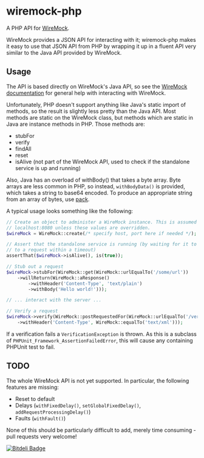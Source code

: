 wiremock-php
============
A PHP API for [WireMock](https://github.com/tomakehurst/wiremock).

WireMock provides a JSON API for interacting with it; wiremock-php makes it easy to use that JSON API from PHP by
wrapping it up in a fluent API very similar to the Java API provided by WireMock.

Usage
-----
The API is based directly on WireMock's Java API, so see the [WireMock documentation](http://wiremock.org/) for general
help with interacting with WireMock.

Unfortunately, PHP doesn't support anything like Java's static import of methods, so the result is slightly less pretty
than the Java API. Most methods are static on the WireMock class, but methods which are static in Java are instance
methods in PHP. Those methods are:

- stubFor
- verify
- findAll
- reset
- isAlive (not part of the WireMock API, used to check if the standalone service is up and running)

Also, Java has an overload of withBody() that takes a byte array. Byte arrays are less common in PHP, so instead,
`withBodyData()` is provided, which takes a string to base64 encoded. To produce an appropriate string from an array
of bytes, use [pack](http://php.net/pack).

A typical usage looks something like the following:
```php
// Create an object to administer a WireMock instance. This is assumed to be at
// localhost:8080 unless these values are overridden.
$wireMock = WireMock::create(/* specify host, port here if needed */);

// Assert that the standalone service is running (by waiting for it to respond
// to a request within a timeout)
assertThat($wireMock->isAlive(), is(true));

// Stub out a request
$wireMock->stubFor(WireMock::get(WireMock::urlEqualTo('/some/url'))
    ->willReturn(WireMock::aResponse()
        ->withHeader('Content-Type', 'text/plain')
        ->withBody('Hello world!')));

// ... interact with the server ...

// Verify a request
$wireMock->verify(WireMock::postRequestedFor(WireMock::urlEqualTo('/verify/this'))
    ->withHeader('Content-Type', WireMock::equalTo('text/xml')));
```

If a verification fails a `VerificationException` is thrown. As this is a subclass of
`PHPUnit_Framework_AssertionFailedError`, this will cause any containing PHPUnit test to fail.

TODO
----
The whole WireMock API is not yet supported. In particular, the following features are missing:

- Reset to default
- Delays (`withFixedDelay()`, `setGlobalFixedDelay()`, `addRequestProcessingDelay()`)
- Faults (`withFault()`)

None of this should be particularly difficult to add, merely time consuming - pull requests very welcome!

[![Bitdeli Badge](https://d2weczhvl823v0.cloudfront.net/rowanhill/wiremock-php/trend.png)](https://bitdeli.com/free "Bitdeli Badge")
